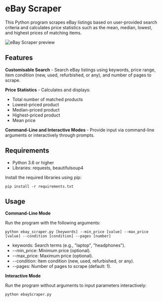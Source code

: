 # eBay Scraper

This Python program scrapes eBay listings based on user-provided search criteria and calculates price statistics such as the mean, median, lowest, and highest prices of matching items. 

![eBay Scraper preview](https://media.licdn.com/dms/image/v2/D4E22AQGGc5Qh5ovFbg/feedshare-shrink_2048_1536/B4EZSVoQCCGwAw-/0/1737677144772?e=1747267200&v=beta&t=B0c1Xe_cnAVR-_NHHd4BuZ6qS8Vyd5R-Xni0ezJ8R_Q)

## Features
**Customisable Search** - Search eBay listings using keywords, price range, item condition (new, used, refurbished, or any), and number of pages to scrape.

**Price Statistics** - Calculates and displays:
- Total number of matched products
- Lowest-priced product
- Median-priced product
- Highest-priced product
- Mean price

**Command-Line and Interactive Modes** - Provide input via command-line arguments or interactively through prompts.

## Requirements
- Python 3.6 or higher
- Libraries: requests, beautifulsoup4

Install the required libraries using pip:
```
pip install -r requirements.txt
```

## Usage
**Command-Line Mode**

Run the program with the following arguments: 
```
python ebay_scraper.py [keywords] --min_price [value] --max_price [value] --condition [condition] --pages [number]
```
* keywords: Search terms (e.g., "laptop", "headphones").
* --min_price: Minimum price (optional).
* --max_price: Maximum price (optional).
* --condition: Item condition (new, used, refurbished, or any).
* --pages: Number of pages to scrape (default: 1).

**Interactive Mode**

Run the program without arguments to input parameters interactively:
```
python ebayScraper.py
```
